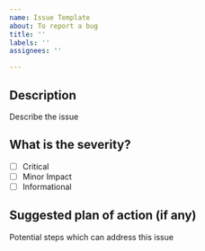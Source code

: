 ```yaml
---
name: Issue Template
about: To report a bug
title: ''
labels: ''
assignees: ''

---
```


## Description
Describe the issue

## What is the severity?
- [ ] Critical
- [ ] Minor Impact
- [ ] Informational

## Suggested plan of action (if any)
Potential steps which can address this issue
